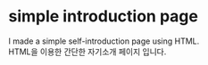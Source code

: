 # simple introduction page
I made a simple self-introduction page using HTML.  
HTML을 이용한 간단한 자기소개 페이지 입니다. 
